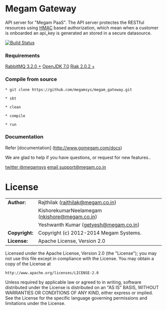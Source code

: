 Megam Gateway
================

API server for "Megam PaaS". The API server protectes the RESTful resources using [HMAC](http://www.ietf.org/rfc/rfc2104.txt) based authorization, which 
mean when a customer is onboarded an api_key is generated an stored in a secure datasource.

[![Build Status](https://travis-ci.org/megamsys/megam_gateway.png)](https://travis-ci.org/megamsys/megam_gateway)


### Requirements

> 
[RabbitMQ 3.2.0 +](http://www.rabbitmq.com)
[OpenJDK 7.0](http://openjdk.java.net/install/index.html)
[Riak 2.0.2 +](http://docs.basho.com/riak/latest/downloads/)


### Compile from source

```
* git clone https://github.com/megamsys/megam_gateway.git

* sbt

* clean 

* compile

* run

```

### Documentation

Refer [documentation] (http://www.gomegam.com/docs)



We are glad to help if you have questions, or request for new features..

[twitter @megamsys](http://twitter.com/megamsys) [email support@megam.co.in](<support@megam.co.in>)

	
# License

|                      |                                          |
|:---------------------|:-----------------------------------------|
| **Author:**          | Rajthilak (<rajthilak@megam.co.in>)
|		       	       | KishorekumarNeelamegam (<nkishore@megam.co.in>)
|		       	       | Yeshwanth Kumar (<getyesh@megam.co.in>)
| **Copyright:**       | Copyright (c) 2012-2014 Megam Systems.
| **License:**         | Apache License, Version 2.0

Licensed under the Apache License, Version 2.0 (the "License");
you may not use this file except in compliance with the License.
You may obtain a copy of the License at

    http://www.apache.org/licenses/LICENSE-2.0

Unless required by applicable law or agreed to in writing, software
distributed under the License is distributed on an "AS IS" BASIS,
WITHOUT WARRANTIES OR CONDITIONS OF ANY KIND, either express or implied.
See the License for the specific language governing permissions and
limitations under the License.
 
